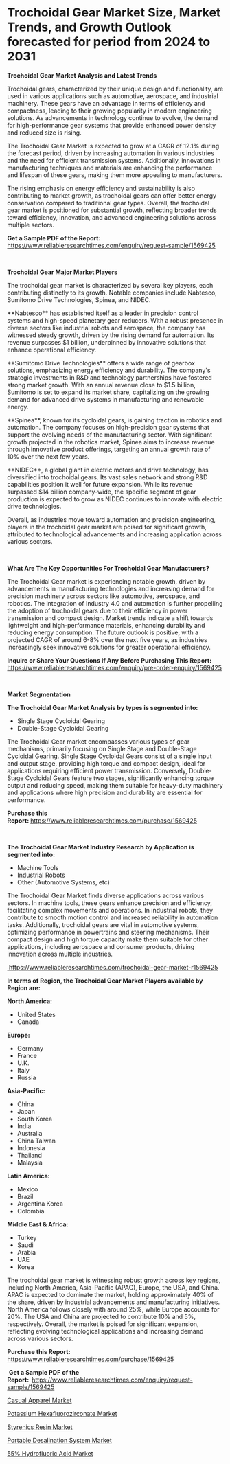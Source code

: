 <p><h1>Trochoidal Gear Market Size, Market Trends, and Growth Outlook forecasted for period from 2024 to 2031</h1></p><p><strong>Trochoidal Gear Market Analysis and Latest Trends</strong></p>
<p><p>Trochoidal gears, characterized by their unique design and functionality, are used in various applications such as automotive, aerospace, and industrial machinery. These gears have an advantage in terms of efficiency and compactness, leading to their growing popularity in modern engineering solutions. As advancements in technology continue to evolve, the demand for high-performance gear systems that provide enhanced power density and reduced size is rising.</p><p>The Trochoidal Gear Market is expected to grow at a CAGR of 12.1% during the forecast period, driven by increasing automation in various industries and the need for efficient transmission systems. Additionally, innovations in manufacturing techniques and materials are enhancing the performance and lifespan of these gears, making them more appealing to manufacturers. </p><p>The rising emphasis on energy efficiency and sustainability is also contributing to market growth, as trochoidal gears can offer better energy conservation compared to traditional gear types. Overall, the trochoidal gear market is positioned for substantial growth, reflecting broader trends toward efficiency, innovation, and advanced engineering solutions across multiple sectors.</p></p>
<p><strong>Get a Sample PDF of the Report:&nbsp;</strong> <a href="https://www.reliableresearchtimes.com/enquiry/request-sample/1569425?utm_campaign=1393&utm_medium=2&utm_source=Github&utm_content=ia&utm_term=14102024&utm_id=trochoidal-gear">https://www.reliableresearchtimes.com/enquiry/request-sample/1569425</a></p>
<p>&nbsp;</p>
<p><strong>Trochoidal Gear Major Market Players</strong></p>
<p><p>The trochoidal gear market is characterized by several key players, each contributing distinctly to its growth. Notable companies include Nabtesco, Sumitomo Drive Technologies, Spinea, and NIDEC.</p><p>**Nabtesco** has established itself as a leader in precision control systems and high-speed planetary gear reducers. With a robust presence in diverse sectors like industrial robots and aerospace, the company has witnessed steady growth, driven by the rising demand for automation. Its revenue surpasses $1 billion, underpinned by innovative solutions that enhance operational efficiency.</p><p>**Sumitomo Drive Technologies** offers a wide range of gearbox solutions, emphasizing energy efficiency and durability. The company's strategic investments in R&D and technology partnerships have fostered strong market growth. With an annual revenue close to $1.5 billion, Sumitomo is set to expand its market share, capitalizing on the growing demand for advanced drive systems in manufacturing and renewable energy.</p><p>**Spinea**, known for its cycloidal gears, is gaining traction in robotics and automation. The company focuses on high-precision gear systems that support the evolving needs of the manufacturing sector. With significant growth projected in the robotics market, Spinea aims to increase revenue through innovative product offerings, targeting an annual growth rate of 10% over the next few years.</p><p>**NIDEC**, a global giant in electric motors and drive technology, has diversified into trochoidal gears. Its vast sales network and strong R&D capabilities position it well for future expansion. While its revenue surpassed $14 billion company-wide, the specific segment of gear production is expected to grow as NIDEC continues to innovate with electric drive technologies.</p><p>Overall, as industries move toward automation and precision engineering, players in the trochoidal gear market are poised for significant growth, attributed to technological advancements and increasing application across various sectors.</p></p>
<p>&nbsp;</p>
<p><strong>What Are The Key Opportunities For Trochoidal Gear Manufacturers?</strong></p>
<p><p>The Trochoidal Gear market is experiencing notable growth, driven by advancements in manufacturing technologies and increasing demand for precision machinery across sectors like automotive, aerospace, and robotics. The integration of Industry 4.0 and automation is further propelling the adoption of trochoidal gears due to their efficiency in power transmission and compact design. Market trends indicate a shift towards lightweight and high-performance materials, enhancing durability and reducing energy consumption. The future outlook is positive, with a projected CAGR of around 6-8% over the next five years, as industries increasingly seek innovative solutions for greater operational efficiency.</p></p>
<p><strong>Inquire or Share Your Questions If Any Before Purchasing This Report:</strong> <a href="https://www.reliableresearchtimes.com/enquiry/pre-order-enquiry/1569425?utm_campaign=1393&utm_medium=2&utm_source=Github&utm_content=ia&utm_term=14102024&utm_id=trochoidal-gear">https://www.reliableresearchtimes.com/enquiry/pre-order-enquiry/1569425</a></p>
<p>&nbsp;</p>
<p><strong>Market Segmentation</strong></p>
<p><strong>The Trochoidal Gear Market Analysis by types is segmented into:</strong></p>
<p><ul><li>Single Stage Cycloidal Gearing</li><li>Double-Stage Cycloidal Gearing</li></ul></p>
<p><p>The Trochoidal Gear market encompasses various types of gear mechanisms, primarily focusing on Single Stage and Double-Stage Cycloidal Gearing. Single Stage Cycloidal Gears consist of a single input and output stage, providing high torque and compact design, ideal for applications requiring efficient power transmission. Conversely, Double-Stage Cycloidal Gears feature two stages, significantly enhancing torque output and reducing speed, making them suitable for heavy-duty machinery and applications where high precision and durability are essential for performance.</p></p>
<p><strong>Purchase this Report:&nbsp;</strong><a href="https://www.reliableresearchtimes.com/purchase/1569425?utm_campaign=1393&utm_medium=2&utm_source=Github&utm_content=ia&utm_term=14102024&utm_id=trochoidal-gear">https://www.reliableresearchtimes.com/purchase/1569425</a></p>
<p>&nbsp;</p>
<p><strong>The Trochoidal Gear Market Industry Research by Application is segmented into:</strong></p>
<p><ul><li>Machine Tools</li><li>Industrial Robots</li><li>Other (Automotive Systems, etc)</li></ul></p>
<p><p>The Trochoidal Gear Market finds diverse applications across various sectors. In machine tools, these gears enhance precision and efficiency, facilitating complex movements and operations. In industrial robots, they contribute to smooth motion control and increased reliability in automation tasks. Additionally, trochoidal gears are vital in automotive systems, optimizing performance in powertrains and steering mechanisms. Their compact design and high torque capacity make them suitable for other applications, including aerospace and consumer products, driving innovation across multiple industries.</p></p>
<p><a href="https://www.reliableresearchtimes.com/trochoidal-gear-market-r1569425?utm_campaign=1393&utm_medium=2&utm_source=Github&utm_content=ia&utm_term=14102024&utm_id=trochoidal-gear">&nbsp;https://www.reliableresearchtimes.com/trochoidal-gear-market-r1569425</a></p>
<p><strong>In terms of Region, the Trochoidal Gear Market Players available by Region are:</strong></p>
<p>
    <p> <strong> North America: </strong>
        <ul>
            <li>United States</li>
            <li>Canada</li>
        </ul>
        </p> 
    <p> <strong> Europe: </strong>
        <ul>
            <li>Germany</li>
            <li>France</li>
            <li>U.K.</li>
            <li>Italy</li>
            <li>Russia</li>
        </ul>
        </p> 
    <p> <strong> Asia-Pacific: </strong>
        <ul>
            <li>China</li>
            <li>Japan</li>
            <li>South Korea</li>
            <li>India</li>
            <li>Australia</li>
            <li>China Taiwan</li>
            <li>Indonesia</li>
            <li>Thailand</li>
            <li>Malaysia</li>
        </ul>
        </p> 
    <p> <strong> Latin America: </strong>
        <ul>
            <li>Mexico</li>
            <li>Brazil</li>
            <li>Argentina Korea</li>
            <li>Colombia</li>
        </ul>
        </p> 
    <p> <strong> Middle East & Africa: </strong>
        <ul>
            <li>Turkey</li>
            <li>Saudi</li>
            <li>Arabia</li>
            <li>UAE</li>
            <li>Korea</li>
        </ul>
    </p>
    </p>
<p><p>The trochoidal gear market is witnessing robust growth across key regions, including North America, Asia-Pacific (APAC), Europe, the USA, and China. APAC is expected to dominate the market, holding approximately 40% of the share, driven by industrial advancements and manufacturing initiatives. North America follows closely with around 25%, while Europe accounts for 20%. The USA and China are projected to contribute 10% and 5%, respectively. Overall, the market is poised for significant expansion, reflecting evolving technological applications and increasing demand across various sectors.</p></p>
<p><strong>Purchase this Report: </strong><a href="https://www.reliableresearchtimes.com/purchase/1569425?utm_campaign=1393&utm_medium=2&utm_source=Github&utm_content=ia&utm_term=14102024&utm_id=trochoidal-gear">https://www.reliableresearchtimes.com/purchase/1569425</a></p>
<p>&nbsp;<strong>Get a Sample PDF of the Report:&nbsp;&nbsp;</strong><a href="https://www.reliableresearchtimes.com/enquiry/request-sample/1569425?utm_campaign=1393&utm_medium=2&utm_source=Github&utm_content=ia&utm_term=14102024&utm_id=trochoidal-gear">https://www.reliableresearchtimes.com/enquiry/request-sample/1569425</a></p>
<p><strong></strong></p>
<p><p><a href="https://www.linkedin.com/pulse/casual-apparel-spectrum-usage-patterns-sector-evolution-2024-2031-a4hoc?trk=public_post_embed_feed-article-content&utm_campaign=1393&utm_medium=2&utm_source=Github&utm_content=ia&utm_term=14102024&utm_id=trochoidal-gear">Casual Apparel Market</a></p><p><a href="https://www.linkedin.com/pulse/potassium-hexafluorozirconate-market-trends-focusing-insight-zhvyc?trk=public_post_embed_feed-article-content&utm_campaign=1393&utm_medium=2&utm_source=Github&utm_content=ia&utm_term=14102024&utm_id=trochoidal-gear">Potassium Hexafluorozirconate Market</a></p><p><a href="https://www.linkedin.com/pulse/global-styrenics-resin-market-product-types-applications-ogtbc?trk=public_post_embed_feed-article-content&utm_campaign=1393&utm_medium=2&utm_source=Github&utm_content=ia&utm_term=14102024&utm_id=trochoidal-gear">Styrenics Resin Market</a></p><p><a href="https://github.com/indrystar/Market-Research-Report-List-5/blob/main/portable-desalination-system-market.md?utm_campaign=1393&utm_medium=2&utm_source=Github&utm_content=ia&utm_term=14102024&utm_id=trochoidal-gear">Portable Desalination System Market</a></p><p><a href="https://www.linkedin.com/pulse/55-hydrofluoric-acid-value-chain-analysis-from-raw-materials-zn4we?utm_campaign=1393&utm_medium=2&utm_source=Github&utm_content=ia&utm_term=14102024&utm_id=trochoidal-gear">55% Hydrofluoric Acid Market</a></p></p>
